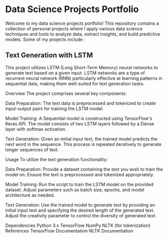 # Data Science Projects Portfolio

Welcome to my data science projects portfolio! This repository contains a collection of personal projects where I apply various data science techniques and tools to analyze data, extract insights, and build predictive models. Some of my projects include : 


## Text Generation with LSTM
This project utilizes LSTM (Long Short-Term Memory) neural networks to generate text based on a given input. LSTM networks are a type of recurrent neural network (RNN) particularly effective at learning patterns in sequential data, making them well-suited for text generation tasks.

Overview
The project comprises several key components:

Data Preparation: The text data is preprocessed and tokenized to create input-output pairs for training the LSTM model.

Model Training: A Sequential model is constructed using TensorFlow's Keras API. The model consists of two LSTM layers followed by a Dense layer with softmax activation.

Text Generation: Given an initial input text, the trained model predicts the next word in the sequence. This process is repeated iteratively to generate longer sequences of text.

Usage
To utilize the text generation functionality:

Data Preparation: Provide a dataset containing the text you wish to train the model on. Ensure the text is preprocessed and tokenized appropriately.

Model Training: Run the script to train the LSTM model on the provided dataset. Adjust parameters such as batch size, epochs, and model architecture as needed.

Text Generation: Use the trained model to generate text by providing an initial input text and specifying the desired length of the generated text. Adjust the creativity parameter to control the diversity of generated text.

Dependencies
Python 3.x
TensorFlow
NumPy
NLTK (for tokenization)
References
TensorFlow Documentation
NLTK Documentation

